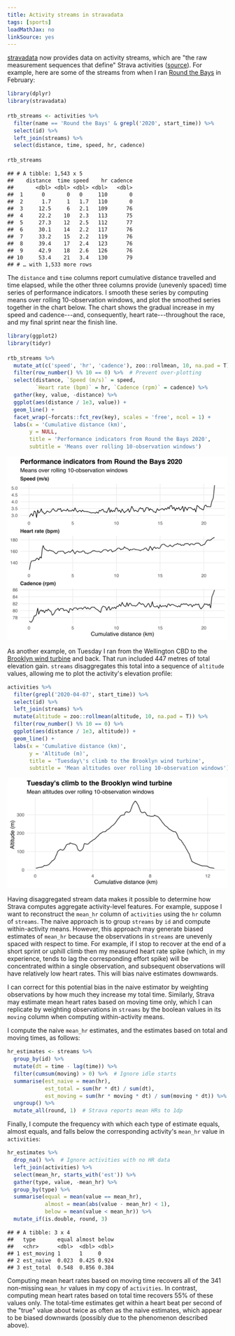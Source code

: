 ```yaml
---
title: Activity streams in stravadata
tags: [sports]
loadMathJax: no
linkSource: yes
---
```


[stravadata](https://github.com/bldavies/stravadata) now provides data on activity streams, which are "the raw measurement sequences that define" Strava activities ([source](https://medium.com/strava-engineering/from-data-streams-to-a-data-lake-b6ca17c00a23)).
For example, here are some of the streams from when I ran [Round the Bays](https://wellingtonroundthebays.co.nz) in February:

```r
library(dplyr)
library(stravadata)

rtb_streams <- activities %>%
  filter(name == 'Round the Bays' & grepl('2020', start_time)) %>%
  select(id) %>%
  left_join(streams) %>%
  select(distance, time, speed, hr, cadence)

rtb_streams
```

```
## # A tibble: 1,543 x 5
##    distance  time speed    hr cadence
##       <dbl> <dbl> <dbl> <dbl>   <dbl>
##  1      0       0   0     110       0
##  2      1.7     1   1.7   110       0
##  3     12.5     6   2.1   109      76
##  4     22.2    10   2.3   113      75
##  5     27.3    12   2.5   112      77
##  6     30.1    14   2.2   117      76
##  7     33.2    15   2.2   119      76
##  8     39.4    17   2.4   123      76
##  9     42.9    18   2.6   126      76
## 10     53.4    21   3.4   130      79
## # … with 1,533 more rows
```

The `distance` and `time` columns report cumulative distance travelled and time elapsed, while the other three columns provide (unevenly spaced) time series of performance indicators.
I smooth these series by computing means over rolling 10-observation windows, and plot the smoothed series together in the chart below.
The chart shows the gradual increase in my speed and cadence---and, consequently, heart rate---throughout the race, and my final sprint near the finish line.

```r
library(ggplot2)
library(tidyr)

rtb_streams %>%
  mutate_at(c('speed', 'hr', 'cadence'), zoo::rollmean, 10, na.pad = T) %>%
  filter(row_number() %% 10 == 0) %>%  # Prevent over-plotting
  select(distance, `Speed (m/s)` = speed,
         `Heart rate (bpm)` = hr, `Cadence (rpm)` = cadence) %>%
  gather(key, value, -distance) %>%
  ggplot(aes(distance / 1e3, value)) +
  geom_line() +
  facet_wrap(~forcats::fct_rev(key), scales = 'free', ncol = 1) +
  labs(x = 'Cumulative distance (km)',
       y = NULL,
       title = 'Performance indicators from Round the Bays 2020',
       subtitle = 'Means over rolling 10-observation windows')
```

![](figures/series-1.svg)

As another example, on Tuesday I ran from the Wellington CBD to the [Brooklyn wind turbine](https://en.wikipedia.org/wiki/Brooklyn,_New_Zealand#Wind_turbine) and back.
That run included 447 metres of total elevation gain.
`streams` disaggregates this total into a sequence of `altitude` values, allowing me to plot the activity's elevation profile:

```r
activities %>%
  filter(grepl('2020-04-07', start_time)) %>%
  select(id) %>%
  left_join(streams) %>%
  mutate(altitude = zoo::rollmean(altitude, 10, na.pad = T)) %>%
  filter(row_number() %% 10 == 0) %>%
  ggplot(aes(distance / 1e3, altitude)) +
  geom_line() +
  labs(x = 'Cumulative distance (km)',
       y = 'Altitude (m)',
       title = 'Tuesday\'s climb to the Brooklyn wind turbine',
       subtitle = 'Mean altitudes over rolling 10-observation windows')
```

![](figures/elevation-1.svg)

Having disaggregated stream data makes it possible to determine how Strava computes aggregate activity-level features.
For example, suppose I want to reconstruct the `mean_hr` column of `activities` using the `hr` column of `streams`.
The naive approach is to group `streams` by `id` and compute within-activity means.
However, this approach may generate biased estimates of `mean_hr` because the observations in `streams` are unevenly spaced with respect to time.
For example, if I stop to recover at the end of a short sprint or uphill climb then my measured heart rate spike (which, in my experience, tends to lag the corresponding effort spike) will be concentrated within a single observation, and subsequent observations will have relatively low heart rates.
This will bias naive estimates downwards.

I can correct for this potential bias in the naive estimator by weighting observations by how much they increase my total time.
Similarly, Strava may estimate mean heart rates based on moving time only, which I can replicate by weighting observations in `streams` by the boolean values in its `moving` column when computing within-activity means.

I compute the naive `mean_hr` estimates, and the estimates based on total and moving times, as follows:

```r
hr_estimates <- streams %>%
  group_by(id) %>%
  mutate(dt = time - lag(time)) %>%
  filter(cumsum(moving) > 0) %>%  # Ignore idle starts
  summarise(est_naive = mean(hr),
            est_total = sum(hr * dt) / sum(dt),
            est_moving = sum(hr * moving * dt) / sum(moving * dt)) %>%
  ungroup() %>%
  mutate_all(round, 1)  # Strava reports mean HRs to 1dp
```

Finally, I compute the frequency with which each type of estimate equals, almost equals, and falls below the corresponding activity's `mean_hr` value in `activities`:

```r
hr_estimates %>%
  drop_na() %>%  # Ignore activities with no HR data
  left_join(activities) %>%
  select(mean_hr, starts_with('est')) %>%
  gather(type, value, -mean_hr) %>%
  group_by(type) %>%
  summarise(equal = mean(value == mean_hr),
            almost = mean(abs(value - mean_hr) < 1),
            below = mean(value < mean_hr)) %>%
  mutate_if(is.double, round, 3)
```

```
## # A tibble: 3 x 4
##   type       equal almost below
##   <chr>      <dbl>  <dbl> <dbl>
## 1 est_moving 1      1     0    
## 2 est_naive  0.023  0.425 0.924
## 3 est_total  0.548  0.856 0.384
```

Computing mean heart rates based on moving time recovers all of the 341 non-missing `mean_hr` values in my copy of `activities`.
In contrast, computing mean heart rates based on total time recovers 55% of these values only.
The total-time estimates get within a heart beat per second of the "true" value about twice as often as the naive estimates, which appear to be biased downwards (possibly due to the phenomenon described above).

